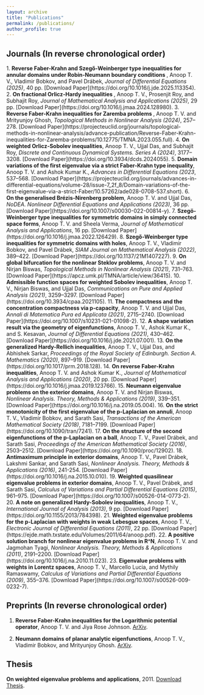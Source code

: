 ```yaml
---
layout: archive
title: "Publications"
permalink: /publications/
author_profile: true
---
```

<h2>Journals (In reverse chronological order)</h2>
1. <b> Reverse Faber-Krahn and Szegő-Weinberger type inequalities for annular domains under Robin-Neumann boundary conditions </b>, Anoop T. V., Vladimir Bobkov, and Pavel Drábek, <i>Journal of Differential Equations (2025)</i>, 40 pp. [Download Paper](https://doi.org/10.1016/j.jde.2025.113354). 
2. <b> On fractional Orlicz-Hardy inequalities </b>, Anoop T. V., Prosenjit Roy, and Subhajit Roy, <i> Journal of Mathematical Analysis and Applications (2025)</i>, 29 pp.
[Download Paper](https://doi.org/10.1016/j.jmaa.2024.128980).
3. <b> Reverse Faber-Krahn inequalities for Zaremba problems </b>, Anoop T. V. and Mrityunjoy Ghosh, <i>Topological Methods in Nonlinear Analysis (2024)</i>, 257–278. [Download Paper](https://projecteuclid.org/journals/topological-methods-in-nonlinear-analysis/advance-publication/Reverse-Faber-Krahn-inequalities-for-Zaremba-problems/10.12775/TMNA.2023.055.full). 
4. <b>On weighted Orlicz-Sobolev inequalities</b>, Anoop T. V., Ujjal Das, and Subhajit Roy, <i> Discrete and Continuous Dynamical Systems. Series A (2024)</i>, 3177–3208. 
[Download Paper](https://doi.org/10.3934/dcds.2024055).
5. <b>Domain variations of the first eigenvalue via a strict Faber-Krahn type inequality</b>, Anoop T. V. and Ashok Kumar K., <i>Advances in Differential Equations (2023</i>, 537–568. [Download Paper](https://projecteuclid.org/journals/advances-in-differential-equations/volume-28/issue-7_2f_8/Domain-variations-of-the-first-eigenvalue-via-a-strict-Faber/10.57262/ade028-0708-537.short). 
6. <b>On the generalised Brézis-Nirenberg problem</b>, Anoop T. V. and Ujjal Das, <i> NoDEA. Nonlinear Differential Equations and Applications (2023)</i>, 36 pp. [Download Paper](https://doi.org/10.1007/s00030-022-00814-y).
7. <b>Szegö-Weinberger type inequalities for symmetric domains in simply connected space forms</b>, Anoop T. V. and Sheela Verma, <i>Journal of Mathematical Analysis and Applications</i>, 16 pp. [Download Paper](https://doi.org/10.1016/j.jmaa.2022.126429).
8. <b>Szegő-Weinberger type inequalities for symmetric domains with holes</b>, Anoop T. V., Vladimir Bobkov, and Pavel Drábek, <i>SIAM Journal on Mathematical Analysis (2022)</i>, 389–422. [Download Paper](https://doi.org/10.1137/21M1407227).
9. <b>On global bifurcation for the nonlinear Steklov problems</b>, Anoop T. V. and Nirjan Biswas, <i>Topological Methods in Nonlinear Analysis (2021)</i>, 731–763. [Download Paper](https://apcz.umk.pl/TMNA/article/view/36415).
10. <b>Admissible function spaces for weighted Sobolev inequalities</b>, Anoop T. V., Nirjan Biswas, and Ujjal Das, <i>Communications on Pure and Applied Analysis (2021)</i>, 3259–3297. [Download Paper](https://doi.org/10.3934/cpaa.2021105).  
11. <b>The compactness and the concentration compactness via p-capacity</b>, Anoop T. V. and Ujjal Das, <i>Annali di Matematica Pura ed Applicata (2021)</i>, 2715–2740. [Download Paper](https://doi.org/10.1007/s10231-021-01098-2).
12. <b>A shape variation result via the geometry of eigenfunctions</b>, Anoop T. V., Ashok Kumar K., and S. Kesavan, <i>Journal of Differential Equations (2021)</i>, 430–462. 
[Download Paper](https://doi.org/10.1016/j.jde.2021.07.001).
13. <b>On the generalized Hardy-Rellich inequalities</b>, Anoop T. V., Ujjal Das, and Abhishek Sarkar, <i>Proceedings of the Royal Society of Edinburgh. Section A. Mathematics (2020)</i>, 897–919. [Download Paper](https://doi.org/10.1017/prm.2018.128). 
14. <b>On reverse Faber-Krahn inequalities</b>, Anoop T. V. and Ashok Kumar K., <i>Journal of Mathematical Analysis and Applications (2020)</i>, 20 pp. [Download Paper](https://doi.org/10.1016/j.jmaa.2019.123766).
15. <b>Neumann eigenvalue problems on the exterior domains</b>, Anoop T. V. and Nirjan Biswas, <i>Nonlinear Analysis. Theory, Methods & Applications (2019)</i>, 339–351. [Download Paper](https://doi.org/10.1016/j.na.2019.05.004).
16. <b>On the strict monotonicity of the first eigenvalue of the p-Laplacian on annuli</b>, Anoop T. V., Vladimir Bobkov, and Sarath Sasi, <i>Transactions of the American Mathematical Society (2018)</i>, 7181–7199. [Download Paper](https://doi.org/10.1090/tran/7241). 
17. <b>On the structure of the second eigenfunctions of the p-Laplacian on a ball</b>, Anoop T. V., Pavel Drábek, and Sarath Sasi, <i>Proceedings of the American Mathematical Society (2016)</i>, 2503–2512. [Download Paper](https://doi.org/10.1090/proc/12902).
18. <b>Antimaximum principle in exterior domains</b>, Anoop T. V., Pavel Drábek, Lakshmi Sankar, and Sarath Sasi, <i>Nonlinear Analysis. Theory, Methods & Applications (2016)</i>, 241-254. [Download Paper](https://doi.org/10.1016/j.na.2015.10.010).
19. <b>Weighted quasilinear eigenvalue problems in exterior domains</b>, Anoop T. V., Pavel Drábek, and Sarath Sasi, <i>Calculus of Variations and Partial Differential Equations (2015)</i>, 961–975. [Download Paper](https://doi.org/10.1007/s00526-014-0773-2).
20. <b>A note on generalized Hardy-Sobolev inequalities</b>, Anoop T. V., <i>International Journal of Analysis (2013)</i>, 9 pp. [Download Paper](https://doi.org/10.1155/2013/784398).
21. <b>Weighted eigenvalue problems for the p-Laplacian with weights in weak Lebesgue spaces</b>, Anoop T. V., <i>Electronic Journal of Differential Equations (2011)</i>, 22 pp. [Download Paper](https://ejde.math.txstate.edu/Volumes/2011/64/anoop.pdf).
22. <b>A positive solution branch for nonlinear eigenvalue problems in R^N</b>, Anoop T. V. and Jagmohan Tyagi, <i>Nonlinear Analysis. Theory, Methods & Applications (2011)</i>, 2191–2200. [Download Paper](https://doi.org/10.1016/j.na.2010.11.023).
23. <b>Eigenvalue problems with weights in Lorentz spaces</b>, Anoop T. V., Marcello Lucia, and Mythily Ramaswamy, <i>Calculus of Variations and Partial Differential Equations (2009)</i>, 355–376. [Download Paper](https://doi.org/10.1007/s00526-009-0232-7).
     
<h2>Preprints (In reverse chronological order)</h2>

1. <b>Reverse Faber-Krahn inequalities for the Logarithmic potential operator</b>, Anoop T. V. and Jiya Rose Johnson. [ArXiv](https://arxiv.org/abs/2501.13569).

2. <b>Neumann domains of planar analytic eigenfunctions</b>, Anoop T. V.,  Vladimir Bobkov, and Mrityunjoy Ghosh. [ArXiv](https://arxiv.org/abs/2410.07811).


<h2>Thesis</h2>

<b>On weighted eigenvalue problems and applications</b>, 2011. [Download Thesis](http://www.hbni.ac.in/phdthesis/math/MATH10200604011.pdf).

